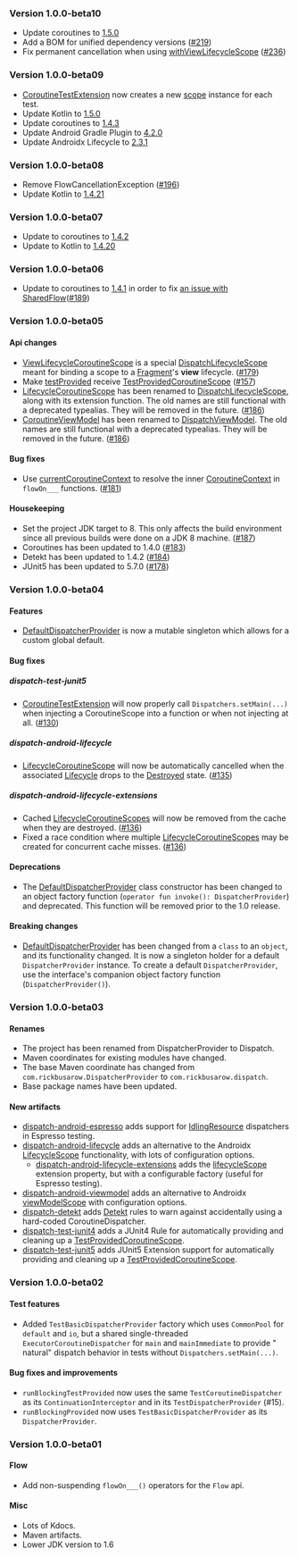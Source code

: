 
### Version 1.0.0-beta10

* Update coroutines to [1.5.0](https://github.com/Kotlin/kotlinx.coroutines/releases/tag/1.5.0)
* Add a BOM for unified dependency
  versions ([#219](https://github.com/RBusarow/Dispatch/issues/219))
* Fix permanent cancellation when
  using [withViewLifecycleScope] ([#236](https://github.com/RBusarow/Dispatch/issues/236))

### Version 1.0.0-beta09

* [CoroutineTestExtension] now creates a new [scope][CoroutineTestExtension.scope] instance for each
  test.
* Update Kotlin to [1.5.0](https://github.com/JetBrains/kotlin/releases/tag/v1.5.0)
* Update coroutines to [1.4.3](https://github.com/Kotlin/kotlinx.coroutines/releases/tag/1.4.3)
* Update Android Gradle Plugin
  to [4.2.0](https://developer.android.com/studio/releases/gradle-plugin#4-2-0)
* Update Androidx Lifecycle
  to [2.3.1](https://developer.android.com/jetpack/androidx/releases/lifecycle#version_231_2)

### Version 1.0.0-beta08

* Remove FlowCancellationException ([#196](https://github.com/RBusarow/Dispatch/issues/196))
* Update Kotlin to [1.4.21](https://github.com/JetBrains/kotlin/blob/master/ChangeLog.md#1421)

### Version 1.0.0-beta07

* Update to coroutines to [1.4.2](https://github.com/Kotlin/kotlinx.coroutines/releases/tag/1.4.2)
* Update to Kotlin to [1.4.20](https://github.com/JetBrains/kotlin/blob/master/ChangeLog.md#1420)

### Version 1.0.0-beta06

* Update to coroutines to [1.4.1](https://github.com/Kotlin/kotlinx.coroutines/releases/tag/1.4.1)
  in order to
  fix [an issue with SharedFlow](https://github.com/Kotlin/kotlinx.coroutines/pull/2359)([#189](https://github.com/RBusarow/Dispatch/issues/189))

### Version 1.0.0-beta05

#### Api changes
* [ViewLifecycleCoroutineScope] is a special [DispatchLifecycleScope] meant for binding a scope to
  a [Fragment]'s **view** lifecycle. ([#179](https://github.com/RBusarow/Dispatch/issues/179))
* Make [testProvided]
  receive [TestProvidedCoroutineScope] ([#157](https://github.com/RBusarow/Dispatch/issues/157))
* [LifecycleCoroutineScope] has been renamed to [DispatchLifecycleScope], along with its extension
  function. The old names are still functional with a deprecated typealias. They will be removed in
  the future. ([#186](https://github.com/RBusarow/Dispatch/pull/186))
* [CoroutineViewModel] has been renamed to [DispatchViewModel]. The old names are still functional
  with a deprecated typealias. They will be removed in the
  future. ([#186](https://github.com/RBusarow/Dispatch/pull/186))

#### Bug fixes
* Use [currentCoroutineContext] to resolve the inner [CoroutineContext] in `flowOn___`
  functions. ([#181](https://github.com/RBusarow/Dispatch/issues/181))

#### Housekeeping
* Set the project JDK target to 8. This only affects the build environment since all previous builds
  were done on a JDK 8 machine. ([#187](https://github.com/RBusarow/Dispatch/pull/187))
* Coroutines has been updated to 1.4.0 ([#183](https://github.com/RBusarow/Dispatch/pull/183))
* Detekt has been updated to 1.4.2 ([#184](https://github.com/RBusarow/Dispatch/pull/184))
* JUnit5 has been updated to 5.7.0 ([#178](https://github.com/RBusarow/Dispatch/pull/178))

### Version 1.0.0-beta04

#### Features
* [DefaultDispatcherProvider] is now a mutable singleton which allows for a custom global default.

#### Bug fixes

##### dispatch-test-junit5
* [CoroutineTestExtension] will now properly call `Dispatchers.setMain(...)` when injecting a
  CoroutineScope into a function or when not injecting at all.
  ([#130](https://github.com/RBusarow/Dispatch/issues/130))

##### dispatch-android-lifecycle
* [LifecycleCoroutineScope] will now be automatically cancelled when the
  associated [Lifecycle][Android Lifecycle] drops to the [Destroyed][Android Lifecycle] state.
  ([#135](https://github.com/RBusarow/Dispatch/issues/135))

##### dispatch-android-lifecycle-extensions
* Cached [LifecycleCoroutineScopes][LifecycleCoroutineScope] will now be removed from the cache when
  they are destroyed. ([#136](https://github.com/RBusarow/Dispatch/issues/136))
* Fixed a race condition where multiple [LifecycleCoroutineScopes][LifecycleCoroutineScope] may be
  created for concurrent cache misses. ([#136](https://github.com/RBusarow/Dispatch/issues/136))

#### Deprecations
* The [DefaultDispatcherProvider] class constructor has been changed to an object factory function
  (`operator fun invoke(): DispatcherProvider`) and deprecated. This function will be removed prior
  to the 1.0 release.

#### Breaking changes
* [DefaultDispatcherProvider] has been changed from a `class` to an `object`, and its functionality
  changed. It is now a singleton holder for a default `DispatcherProvider` instance. To create a
  default `DispatcherProvider`, use the interface's companion object factory function
  (`DispatcherProvider()`).

### Version 1.0.0-beta03

#### Renames

* The project has been renamed from DispatcherProvider to Dispatch.
* Maven coordinates for existing modules have changed.
* The base Maven coordinate has changed from `com.rickbusarow.DispatcherProvider`
  to `com.rickbusarow.dispatch`.
* Base package names have been updated.

#### New artifacts

* [dispatch-android-espresso] adds support for [IdlingResource] dispatchers in Espresso testing.
* [dispatch-android-lifecycle] adds an alternative to the
  Androidx [LifecycleScope][androidx-lifecycleScope] functionality, with lots of configuration
  options.
  * [dispatch-android-lifecycle-extensions] adds the [lifecycleScope] extension property, but with a
    configurable factory (useful for Espresso testing).
* [dispatch-android-viewmodel] adds an alternative to Androidx [viewModelScope] with configuration
  options.
* [dispatch-detekt] adds [Detekt] rules to warn against accidentally using a hard-coded
  CoroutineDispatcher.
* [dispatch-test-junit4] adds a JUnit4 Rule for automatically providing and cleaning up
  a [TestProvidedCoroutineScope].
* [dispatch-test-junit5] adds JUnit5 Extension support for automatically providing and cleaning up
  a [TestProvidedCoroutineScope].

### Version 1.0.0-beta02

#### Test features

* Added `TestBasicDispatcherProvider` factory which uses `CommonPool` for `default` and `io`, but a
  shared single-threaded `ExecutorCoroutineDispatcher` for `main` and `mainImmediate` to provide "
  natural" dispatch behavior in tests without `Dispatchers.setMain(...)`.

#### Bug fixes and improvements

* `runBlockingTestProvided` now uses the same `TestCoroutineDispatcher` as
  its `ContinuationInterceptor` and in its `TestDispatcherProvider` (#15).
* `runBlockingProvided` now uses `TestBasicDispatcherProvider` as its `DispatcherProvider`.

### Version 1.0.0-beta01

#### Flow

* Add non-suspending `flowOn___()` operators for the `Flow` api.

#### Misc

* Lots of Kdocs.
* Maven artifacts.
* Lower JDK version to 1.6

[DefaultDispatcherProvider]: /api/dispatch-core/dispatch.core/-default-dispatcher-provider/index.html

[testProvided]: /api/dispatch-test/dispatch.test/test-provided.html

[TestProvidedCoroutineScope]: /api/dispatch-test/dispatch.test/-test-provided-coroutine-scope/index.html

[CoroutineTestExtension]: /api/dispatch-test-junit5/dispatch.test/-coroutine-test-extension/index.html

[CoroutineTestExtension.scope]: /api/dispatch-test-junit5/dispatch.test/-coroutine-test-extension/index.html#dispatch.test/CoroutineTestExtension/scope/#/PointingToDeclaration/

[ViewLifecycleCoroutineScope]: /api/dispatch-android-lifecycle/dispatch.android.lifecycle/-view-lifecycle-coroutine-scope/index.html

[DispatchLifecycleScope]: /api/dispatch-android-lifecycle/dispatch.android.lifecycle/-dispatch-lifecycle-scope/index.html

[LifecycleCoroutineScope]: /api/dispatch-android-lifecycle/dispatch.android.lifecycle/index.html#dispatch.android.lifecycle/LifecycleCoroutineScope//PointingToDeclaration/

[withViewLifecycleScope]: /api/dispatch-android-lifecycle-extensions/dispatch.android.lifecycle/with-view-lifecycle-scope.html

[lifecycleScope]: /api/dispatch-android-lifecycle-extensions/dispatch.android.lifecycle/index.html#dispatch.android.lifecycle/lifecycleScope/androidx.lifecycle.LifecycleOwner#/PointingToDeclaration/

[CoroutineViewModel]: /api/dispatch-android-viewmodel/dispatch.android.viewmodel/index.html#dispatch.android.viewmodel/CoroutineViewModel//PointingToDeclaration/

[DispatchViewModel]: /api/dispatch-android-viewmodel/dispatch.android.viewmodel/-dispatch-view-model/index.html

[viewModelScope]: /api/dispatch-android-viewmodel/dispatch.android.viewmodel/-dispatch-view-model/index.html#dispatch.android.viewmodel/DispatchViewModel/viewModelScope/#/PointingToDeclaration/

[Fragment]: https://developer.android.com/reference/androidx/fragment/app/Fragment

[Android Lifecycle]: https://developer.android.com/reference/androidx/lifecycle/Lifecycle.html

[androidx-lifecycleScope]: https://cs.android.com/androidx/platform/frameworks/support/+/androidx-master-dev:lifecycle/lifecycle-runtime-ktx/src/main/java/androidx/lifecycle/Lifecycle.kt;l=44

[Detekt]: https://github.com/detekt/detekt

[dispatch-android-espresso]: /api/dispatch-android-espresso/dispatch.android.espresso/index.html

[dispatch-android-lifecycle-extensions]: /api/dispatch-android-lifecycle-extensions/dispatch.android.lifecycle/index.html

[dispatch-android-lifecycle]: /api/dispatch-android-lifecycle/dispatch.android.lifecycle/index.html

[dispatch-android-viewmodel]: /api/dispatch-android-viewmodel/dispatch.android.viewmodel/index.html

[dispatch-detekt]: /api/dispatch-detekt/dispatch.detekt.rules/index.html

[dispatch-test]: /api/dispatch-test/dispatch.test/index.html

[dispatch-test-junit4]: /api/dispatch-test-junit4/dispatch.test/index.html

[dispatch-test-junit5]: /api/dispatch-test-junit4/dispatch.test/index.html

[IdlingResource]: https://developer.android.com/training/testing/espresso/idling-resource

[CoroutineContext]: https://kotlinlang.org/api/latest/jvm/stdlib/kotlin.coroutines/-coroutine-context/

[currentCoroutineContext]: https://kotlin.github.io/kotlinx.coroutines/kotlinx-coroutines-core/kotlinx.coroutines/current-coroutine-context

